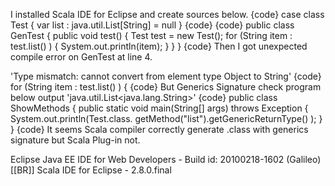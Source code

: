 I installed Scala IDE for Eclipse and create sources below.
{code}
case class Test { var list : java.util.List[String] = null }
{code}
{code}
public class GenTest {
	public void test() {
		Test test = new Test();
		for (String item : test.list() ) {
			System.out.println(item);
		}
	}
}
{code}
Then I got unexpected compile error on GenTest at line 4.

'Type mismatch: cannot convert from element type Object to String'
{code}
		for (String item : test.list() ) {
{code}
But Generics Signature check program below output 'java.util.List<java.lang.String>'
{code}
public class ShowMethods {
	public static void main(String[] args) throws Exception {
		System.out.println(Test.class.
			getMethod("list").getGenericReturnType() );
	}
}
{code}
It seems Scala compiler correctly generate .class with generics signature but Scala Plug-in not.

Eclipse Java EE IDE for Web Developers - Build id: 20100218-1602
(Galileo)
[[BR]]
Scala IDE for Eclipse - 2.8.0.final
